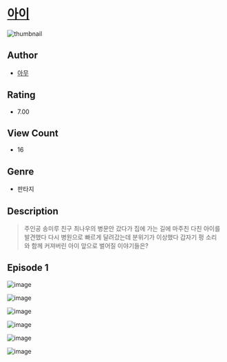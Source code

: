 # [아이](https://comic.naver.com/challenge/list?titleId=810570)
![thumbnail](https://image-comic.pstatic.net/user_contents_data/challenge_comic/2023/05/23/361103/upload_3486121674010605619_480x623.jpeg)

## Author
- [아무](https://comic.naver.com/artistTitle?id=361103)

## Rating
- 7.00

## View Count
- 16

## Genre
- 판타지

## Description
> 주인공 송미루 친구 최나우의 병문안 갔다가 집에 가는 길에 마주친 다친 아이를 발견했다 다시 병원으로 빠르게 달려갔는데 분위기가 이상했다 갑자기 펑 소리 와 함께 커져버린 아이 앞으로 벌어질 이야기들은?


## Episode 1
![image](https://image-comic.pstatic.net/user_contents_data/challenge_comic/2023/05/24/361103/upload_3618132566964648033.jpeg)

![image](https://image-comic.pstatic.net/user_contents_data/challenge_comic/2023/05/24/361103/upload_3905574382859204150.jpeg)

![image](https://image-comic.pstatic.net/user_contents_data/challenge_comic/2023/05/24/361103/upload_3558798318764582498.jpeg)

![image](https://image-comic.pstatic.net/user_contents_data/challenge_comic/2023/05/24/361103/upload_7149524028606734901.jpeg)

![image](https://image-comic.pstatic.net/user_contents_data/challenge_comic/2023/05/24/361103/upload_4049922873477904690.jpeg)

![image](https://image-comic.pstatic.net/user_contents_data/challenge_comic/2023/05/24/361103/upload_3833470622134188086.jpeg)
